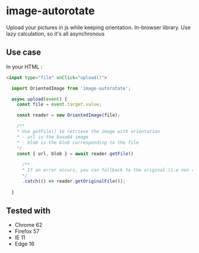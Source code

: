 # image-autorotate
Upload your pictures in js while keeping orientation. 
In-browser library.
Use lazy calculation, so it's all asynchronous

## Use case
In your HTML : 
```html
<input type="file" onClick="upload()">
```

```javascript
  import OrientedImage from 'image-autorotate';

  async upload(event) {
    const file = event.target.value;

    const reader = new OrientedImage(file);

    /**
    * Use getFile() to retrieve the image with orientation
    * - url is the base64 image
    * - blob is the blob corresponding to the file
    */
    const { url, blob } = await reader.getFile()
      
      /**
      * If an error occurs, you can fallback to the original (i.e non rotated with exif) file instead
      */
      .catch(() => reader.getOriginalFile());
    
  }
```

## Tested with
- Chrome 62
- Firefox 57
- IE 11
- Edge 16
